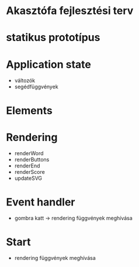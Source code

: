# Akasztófa fejlesztési terv
# statikus prototípus

# Application state
- változók
- segédfüggvények

# Elements

# Rendering
- renderWord
- renderButtons
- renderEnd
- renderScore
- updateSVG

# Event handler
- gombra katt -> rendering függvények meghívása

# Start
- rendering függvények meghívása